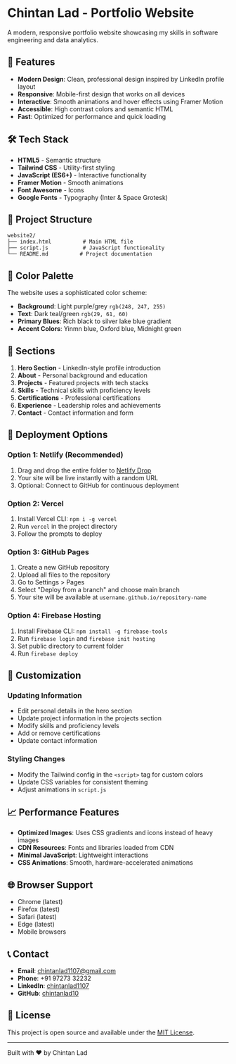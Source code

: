 # Chintan Lad - Portfolio Website

A modern, responsive portfolio website showcasing my skills in software engineering and data analytics.

## 🚀 Features

- **Modern Design**: Clean, professional design inspired by LinkedIn profile layout
- **Responsive**: Mobile-first design that works on all devices
- **Interactive**: Smooth animations and hover effects using Framer Motion
- **Accessible**: High contrast colors and semantic HTML
- **Fast**: Optimized for performance and quick loading

## 🛠️ Tech Stack

- **HTML5** - Semantic structure
- **Tailwind CSS** - Utility-first styling
- **JavaScript (ES6+)** - Interactive functionality
- **Framer Motion** - Smooth animations
- **Font Awesome** - Icons
- **Google Fonts** - Typography (Inter & Space Grotesk)

## 📁 Project Structure

```
website2/
├── index.html          # Main HTML file
├── script.js           # JavaScript functionality
└── README.md          # Project documentation
```

## 🎨 Color Palette

The website uses a sophisticated color scheme:

- **Background**: Light purple/grey `rgb(248, 247, 255)`
- **Text**: Dark teal/green `rgb(29, 61, 60)`
- **Primary Blues**: Rich black to silver lake blue gradient
- **Accent Colors**: Yinmn blue, Oxford blue, Midnight green

## 📱 Sections

1. **Hero Section** - LinkedIn-style profile introduction
2. **About** - Personal background and education
3. **Projects** - Featured projects with tech stacks
4. **Skills** - Technical skills with proficiency levels
5. **Certifications** - Professional certifications
6. **Experience** - Leadership roles and achievements
7. **Contact** - Contact information and form

## 🚀 Deployment Options

### Option 1: Netlify (Recommended)
1. Drag and drop the entire folder to [Netlify Drop](https://app.netlify.com/drop)
2. Your site will be live instantly with a random URL
3. Optional: Connect to GitHub for continuous deployment

### Option 2: Vercel
1. Install Vercel CLI: `npm i -g vercel`
2. Run `vercel` in the project directory
3. Follow the prompts to deploy

### Option 3: GitHub Pages
1. Create a new GitHub repository
2. Upload all files to the repository
3. Go to Settings > Pages
4. Select "Deploy from a branch" and choose main branch
5. Your site will be available at `username.github.io/repository-name`

### Option 4: Firebase Hosting
1. Install Firebase CLI: `npm install -g firebase-tools`
2. Run `firebase login` and `firebase init hosting`
3. Set public directory to current folder
4. Run `firebase deploy`

## 🔧 Customization

### Updating Information
- Edit personal details in the hero section
- Update project information in the projects section
- Modify skills and proficiency levels
- Add or remove certifications
- Update contact information

### Styling Changes
- Modify the Tailwind config in the `<script>` tag for custom colors
- Update CSS variables for consistent theming
- Adjust animations in `script.js`

## 📈 Performance Features

- **Optimized Images**: Uses CSS gradients and icons instead of heavy images
- **CDN Resources**: Fonts and libraries loaded from CDN
- **Minimal JavaScript**: Lightweight interactions
- **CSS Animations**: Smooth, hardware-accelerated animations

## 🌐 Browser Support

- Chrome (latest)
- Firefox (latest)
- Safari (latest)
- Edge (latest)
- Mobile browsers

## 📞 Contact

- **Email**: chintanlad1107@gmail.com
- **Phone**: +91 97273 32232
- **LinkedIn**: [chintanlad1107](https://linkedin.com/in/chintanlad1107)
- **GitHub**: [chintanlad10](https://github.com/chintanlad10)

## 📄 License

This project is open source and available under the [MIT License](LICENSE).

---

Built with ❤️ by Chintan Lad
